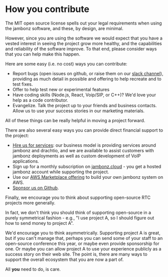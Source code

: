 # How you contribute

The MIT open source license spells out your legal requirements when using the jambonz software, and these, by design, are minimal.

However, since you are using the software we would expect that you have a vested interest in seeing the project grow more healthy, and the capabilities and reliability of the software improve.  To that end, please consider ways that you can help make this happen.  

Here are some easy (i.e. no cost) ways you can contribute:

- Report bugs (open issues on github, or raise them on our [slack channel](https://joinslack.jambonz.org)), providing as much detail in possible and offering to help recreate and to test fixes. 
- Offer to help test new or experimental features
- Have coding skills (Node.js, React, Voip/SIP, or C++)? We'd love your help as a code contributor.
- Evangelize.  Talk the project up to your friends and business contacts. Allow us to use your success stories in our marketing materials.

All of these things can be really helpful in moving a project forward.

There are also several easy ways you can provide direct financial support to the project:

- <a href="mailto:support@jambonz.org?subject=Hey,%20I'd%20like%20to%20discuss%20a%20project%20with%20you!">Hire us for services</a>: our business model is providing services around jambonz and drachtio, and we are available to assist customers with jambonz deployments as well as custom development of VoIP applications.
- Sign up for a monthly subscription on [jambonz.cloud](https://jambonz.cloud) - you get a hosted jambonz account while supporting the project.
- Use our [AWS Marketplace offering](https://aws.amazon.com/marketplace/pp/prodview-7lmody7uv2sye) to build your own jambonz system on AWS.
- [Sponsor us on Github](https://github.com/sponsors/drachtio/).

Finally, we encourage you to think about supporting open-source RTC projects more generally.  

In fact, we don't think you should think of supporting open-source in a purely symmetrical fashion - e.g., "I use project A, so I should figure out how to send money to project A".  

We'd encourage you to think asymmetrically. Supporting project A is great, but if you can't manage that, perhaps you can send some of your staff to an open-source conference this year, or maybe even provide sponsorship for one.  Or maybe you can allow project A to use your experience publicly as a success story on their web site.  The point is, there are many ways to support the overall ecosystem that you are now a part of. 

All **you** need to do, is care.
